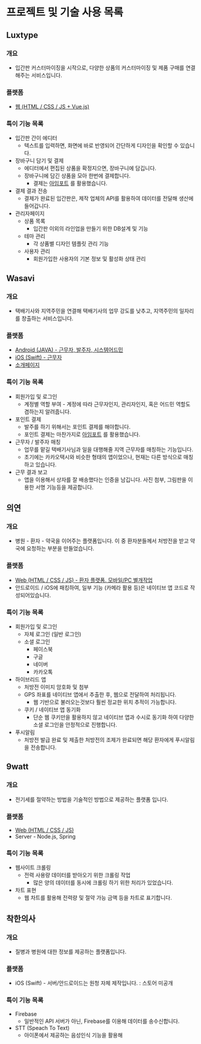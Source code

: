 # 프로젝트 및 기술 사용 목록

## Luxtype

### 개요

- 입간판 커스터마이징을 시작으로, 다양한 상품의 커스터마이징 및 제품 구매를 연결해주는 서비스입니다.

### 플랫폼

- [웹 (HTML / CSS / JS + Vue.js)](http://luxty.pe)

### 특이 기능 목록

- 입간판 간이 에디터
  - 텍스트를 입력하면, 화면에 바로 반영되어 간단하게 디자인을 확인할 수 있습니다.
- 장바구니 담기 및 결제
  - 에디터에서 편집된 상품을 확정지으면, 장바구니에 담깁니다.
  - 장바구니에 담긴 상품을 모아 한번에 결제합니다.
    - 결제는 [아임포트](http://www.iamport.kr) 를 활용했습니다.
- 결제 결과 전송
  - 결제가 완료된 입간판은, 제작 업체의 API를 활용하여 데이터를 전달해 생산에 들어갑니다.
- 관리자페이지
  - 상품 목록
    - 입간판 이외의 라인업을 만들기 위한 DB설계 및 기능
  - 테마 관리
    - 각 상품별 디자인 템플릿 관리 기능
  - 사용자 관리
    - 회원가입한 사용자의 기본 정보 및 활성화 상태 관리

## Wasavi

### 개요

- 택배기사와 지역주민을 연결해 택배기사의 업무 강도를 낮추고, 지역주민의 일자리를 창출하는 서비스입니다.

### 플랫폼

- [Android (JAVA) - 근무자, 발주자, 시스템어드민](https://play.google.com/store/apps/details?id=kjstudio.kr.delivery)
- [iOS (Swift) - 근무자](https://itunes.apple.com/kr/app/id1386210685?mt=8)
- [소개페이지](http://wasavi.kr/)

### 특이 기능 목록

- 회원가입 및 로그인
  - 계정별 역할 부여 - 계정에 따라 근무자인지, 관리자인지, 혹은 어드민 역할도 겸하는지 알려줍니다.
- 포인트 결제
  - 발주를 하기 위해서는 포인트 결제를 해야합니다.
  - 포인트 결제는 마찬가지로 [아임포트](http://www.iamport.kr) 를 활용했습니다.
- 근무자 / 발주자 매칭
  - 업무를 맡길 택배기사님과 일을 대행해줄 지역 근무자를 매칭하는 기능입니다.
  - 초기에는 카카오택시와 비슷한 형태의 앱이었으나, 현재는 다른 방식으로 매칭 하고 있습니다.
- 근무 결과 보고
  - 앱을 이용해서 상자를 잘 배송했다는 인증을 남깁니다. 사진 첨부, 그림판을 이용한 서명 기능등을 제공합니다.



## 의연

### 개요

- 병원 - 환자 - 약국을 이어주는 플랫폼입니다. 이 중 환자분들께서 처방전을 받고 약국에 요청하는 부분을 만들었습니다.

### 플랫폼

- [Web (HTML / CSS / JS) - 환자 플랫폼. 모바일/PC 별개작업](https://www.mdpeople.co.kr)
- 안드로이드 / iOS에 패킹하여, 일부 기능 (카메라 활용 등)은 네이티브 앱 코드로 작성되어있습니다.

### 특이 기능 목록

- 회원가입 및 로그인
  - 자체 로그인 (일반 로그인)
  - 소셜 로그인
    - 페이스북
    - 구글
    - 네이버
    - 카카오톡
- 하이브리드 앱
  - 처방전 이미지 암호화 및 첨부
  - GPS 좌표를  네이티브 앱에서 추출한 후, 웹으로 전달하여 처리됩니다.
    - 웹 기반으로 불러오는것보다 훨씬 정교한 위치 추적이 가능합니다.
  - 쿠키 / 네이티브 앱 동기화
    - 단순 웹 쿠키만을 활용하지 않고 네이티브 앱과 수시로 동기화 하여 다양한 소셜 로그인을 안정적으로 진행합니다.
- 푸시알림
  - 처방전 발급 완료 및 제출한 처방전의 조제가 완료되면 해당 환자에게 푸시알림을 전송합니다.



## 9watt

### 개요

- 전기세를 절약하는 방법을 기술적인 방법으로 제공하는 플랫폼 입니다.

### 플랫폼

- [Web (HTML / CSS / JS)](http://ninewatt.com/)
- Server - Node.js, Spring

### 특이 기능 목록

- 웹사이트 크롤링
  - 전력 사용량 데이터를 받아오기 위한 크롤링 작업
    - 많은 양의 데이터를 동시에 크롤링 하기 위한 처리가 있었습니다.
- 차트 표현
  - 웹 차트를 활용해 전력량 및 절약 가능 금액 등을 차트로 표기합니다.



## 착한의사

### 개요

- 질병과 병원에 대한 정보를 제공하는 플랫폼입니다.

### 플랫폼

- iOS (Swift) - 서버/안드로이드는 원청 자체 제작입니다. : 스토어 미공개

### 특이 기능 목록

- Firebase
  - 일반적인 API 서버가 아닌, Firebase를 이용해 데이터를 송수신합니다.
- STT (Speach To Text)
  - 아이폰에서 제공하는 음성인식 기능을 활용해 



